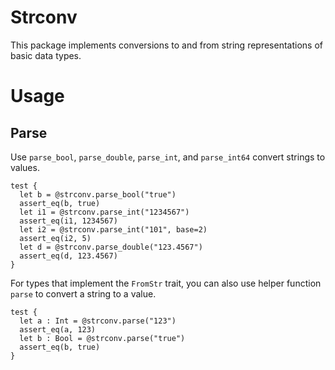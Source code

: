 # Strconv

This package implements conversions to and from string representations of basic data types.

# Usage

## Parse

Use `parse_bool`, `parse_double`, `parse_int`, and `parse_int64` convert strings to values.

```moonbit
test {
  let b = @strconv.parse_bool("true")
  assert_eq(b, true)
  let i1 = @strconv.parse_int("1234567")
  assert_eq(i1, 1234567)
  let i2 = @strconv.parse_int("101", base=2)
  assert_eq(i2, 5)
  let d = @strconv.parse_double("123.4567")
  assert_eq(d, 123.4567)
}
```

For types that implement the `FromStr` trait, you can also use helper function `parse` to convert a string to a value.

```moonbit
test {
  let a : Int = @strconv.parse("123")
  assert_eq(a, 123)
  let b : Bool = @strconv.parse("true")
  assert_eq(b, true)
}
```
